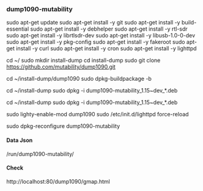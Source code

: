 ### dump1090-mutability

sudo apt-get update
sudo apt-get install -y git
sudo apt-get install -y build-essential
sudo apt-get install -y debhelper
sudo apt-get install -y rtl-sdr
sudo apt-get install -y librtlsdr-dev
sudo apt-get install -y libusb-1.0-0-dev
sudo apt-get install -y pkg-config
sudo apt-get install -y fakeroot
sudo apt-get install -y curl
sudo apt-get install -y cron
sudo apt-get install -y lighttpd

cd ~/
sudo mkdir install-dump
cd install-dump
sudo git clone https://github.com/mutability/dump1090.git

cd ~/install-dump/dump1090
sudo dpkg-buildpackage -b

cd ~/install-dump
sudo dpkg -i dump1090-mutability_1.15~dev_*.deb

cd ~/install-dump
sudo dpkg -i dump1090-mutability_1.15~dev_*.deb

sudo lighty-enable-mod dump1090
sudo /etc/init.d/lighttpd force-reload

sudo dpkg-reconfigure dump1090-mutability

#### Data Json
/run/dump1090-mutability/

#### Check
http://localhost:80/dump1090/gmap.html
